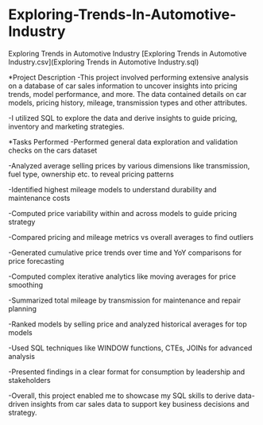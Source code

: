 # Exploring-Trends-In-Automotive-Industry
Exploring Trends in Automotive Industry
[Exploring Trends in Automotive Industry.csv](Exploring Trends in Automotive Industry.sql)

*Project Description
-This project involved performing extensive analysis on a database of car sales information to uncover insights into pricing trends, model performance, and more. The data contained details on car models, pricing history, mileage, transmission types and other attributes.

-I utilized SQL to explore the data and derive insights to guide pricing, inventory and marketing strategies.

*Tasks Performed
-Performed general data exploration and validation checks on the cars dataset

-Analyzed average selling prices by various dimensions like transmission, fuel type, ownership etc. to reveal pricing patterns

-Identified highest mileage models to understand durability and maintenance costs

-Computed price variability within and across models to guide pricing strategy

-Compared pricing and mileage metrics vs overall averages to find outliers

-Generated cumulative price trends over time and YoY comparisons for price forecasting

-Computed complex iterative analytics like moving averages for price smoothing

-Summarized total mileage by transmission for maintenance and repair planning

-Ranked models by selling price and analyzed historical averages for top models

-Used SQL techniques like WINDOW functions, CTEs, JOINs for advanced analysis

-Presented findings in a clear format for consumption by leadership and stakeholders

-Overall, this project enabled me to showcase my SQL skills to derive data-driven insights from car sales data to support key business decisions and strategy.
